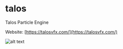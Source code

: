 # talos
Talos Particle Engine

Website: [https://talosvfx.com/](https://talosvfx.com/)

![alt text](https://i.imgur.com/Fxw1Unn.jpg)
